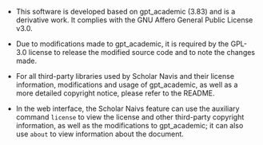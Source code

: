 - This software is developed based on gpt_academic (3.83) and is a derivative work. It complies with the GNU Affero General Public License v3.0.

- Due to modifications made to gpt_academic, it is required by the GPL-3.0 license to release the modified source code and to note the changes made.

- For all third-party libraries used by Scholar Navis and their license information, modifications and usage of gpt_academic, as well as a more detailed copyright notice, please refer to the README.

- In the web interface, the Scholar Naivs feature can use the auxiliary command `license` to view the license and other third-party copyright information, as well as the modifications to gpt_academic; it can also use `about` to view information about the document.
